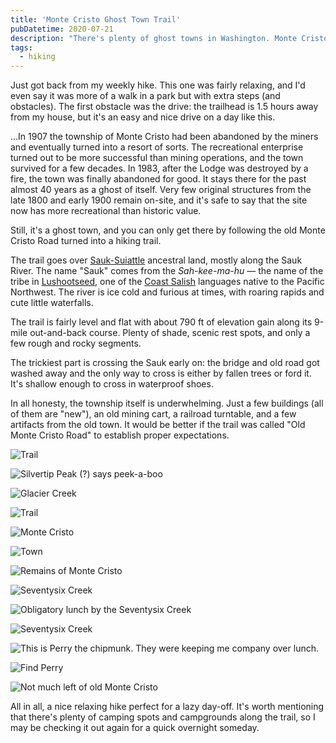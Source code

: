 ```yaml
---
title: 'Monte Cristo Ghost Town Trail'
pubDatetime: 2020-07-21
description: "There's plenty of ghost towns in Washington. Monte Cristo is one of them. But to get there, you have to hike 🤷‍♂️"
tags:
  - hiking
---
```


Just got back from my weekly hike. This one was fairly relaxing, and I'd even say it was more of a walk in a park but with extra steps (and obstacles). The first obstacle was the drive: the trailhead is 1.5 hours away from my house, but it's an easy and nice drive on a day like this.

...In 1907 the township of Monte Cristo had been abandoned by the miners and eventually turned into a resort of sorts. The recreational enterprise turned out to be more successful than mining operations, and the town survived for a few decades. In 1983, after the Lodge was destroyed by a fire, the town was finally abandoned for good. It stays there for the past almost 40 years as a ghost of itself. Very few original structures from the late 1800 and early 1900 remain on-site, and it's safe to say that the site now has more recreational than historic value.

Still, it's a ghost town, and you can only get there by following the old Monte Cristo Road turned into a hiking trail.

The trail goes over [Sauk-Suiattle](https://en.wikipedia.org/wiki/Sauk-Suiattle_Indian_Tribe_of_Washington) ancestral land, mostly along the Sauk River. The name "Sauk" comes from the _Sah-kee-ma-hu_ — the name of the tribe in [Lushootseed](https://en.wikipedia.org/wiki/Lushootseed), one of the [Coast Salish](https://en.wikipedia.org/wiki/Coast_Salish_languages) languages native to the Pacific Northwest. The river is ice cold and furious at times, with roaring rapids and cute little waterfalls.

The trail is fairly level and flat with about 790 ft of elevation gain along its 9-mile out-and-back course. Plenty of shade, scenic rest spots, and only a few rough and rocky segments.

The trickiest part is crossing the Sauk early on: the bridge and old road got washed away and the only way to cross is either by fallen trees or ford it. It's shallow enough to cross in waterproof shoes.

In all honesty, the township itself is underwhelming. Just a few buildings (all of them are "new"), an old mining cart, a railroad turntable, and a few artifacts from the old town. It would be better if the trail was called "Old Monte Cristo Road" to establish proper expectations.

![Trail](assets/blog/posts/monte-cristo-ghost-town-trail/ccff93a6b8d4801033f33bb7e02bec919d05c950-1600x2134.jpg)

![Silvertip Peak (?) says peek-a-boo](assets/blog/posts/monte-cristo-ghost-town-trail/017bd6980f3669985da79348192f5667d01b4c46-1600x2134.jpg)

![Glacier Creek](assets/blog/posts/monte-cristo-ghost-town-trail/ca3b8ac0e9c3d2ec4a203b750bd8d53ef4d51776-2000x1500.jpg)

![Trail](assets/blog/posts/monte-cristo-ghost-town-trail/a4742e5bb0c0ab4b6e9a5bf79442337b00df2199-1600x1200.jpg)

![Monte Cristo](assets/blog/posts/monte-cristo-ghost-town-trail/0264985420173b56dc090380f960a23abc4a4129-2000x1500.jpg)

![Town](assets/blog/posts/monte-cristo-ghost-town-trail/72721b76c625f9cd4bece20a1ef0854ed8b4bb72-2000x1500.jpg)

![Remains of Monte Cristo](assets/blog/posts/monte-cristo-ghost-town-trail/fe2492c14424ce640749d9a0fea0a99624e79fcd-2000x1500.jpg)

![Seventysix Creek](assets/blog/posts/monte-cristo-ghost-town-trail/8d0e359a58dc207da9236ad0a4c68ee235e5de8f-1600x2134.jpg)

![Obligatory lunch by the Seventysix Creek](assets/blog/posts/monte-cristo-ghost-town-trail/1dfc04fe4800b9d85cb9c688320849061d119e55-2000x1500.jpg)

![Seventysix Creek](assets/blog/posts/monte-cristo-ghost-town-trail/9e4d299d47758c57a9a9060ca736838e28ee8dcd-1600x2134.jpg)

![This is Perry the chipmunk. They were keeping me company over lunch.](assets/blog/posts/monte-cristo-ghost-town-trail/7d26a084d88e3168fe2b6f3b6f6bad3f4e5bae4f-1600x1200.jpg)

![Find Perry](assets/blog/posts/monte-cristo-ghost-town-trail/e1646db3d51a9104b5f9870f1cb1716ab488c86b-2000x1500.jpg)

![Not much left of old Monte Cristo](assets/blog/posts/monte-cristo-ghost-town-trail/ba46b54c40ef6bbb6322361dec3cdef11786d360-1600x1200.jpg)

All in all, a nice relaxing hike perfect for a lazy day-off. It's worth mentioning that there's plenty of camping spots and campgrounds along the trail, so I may be checking it out again for a quick overnight someday.
